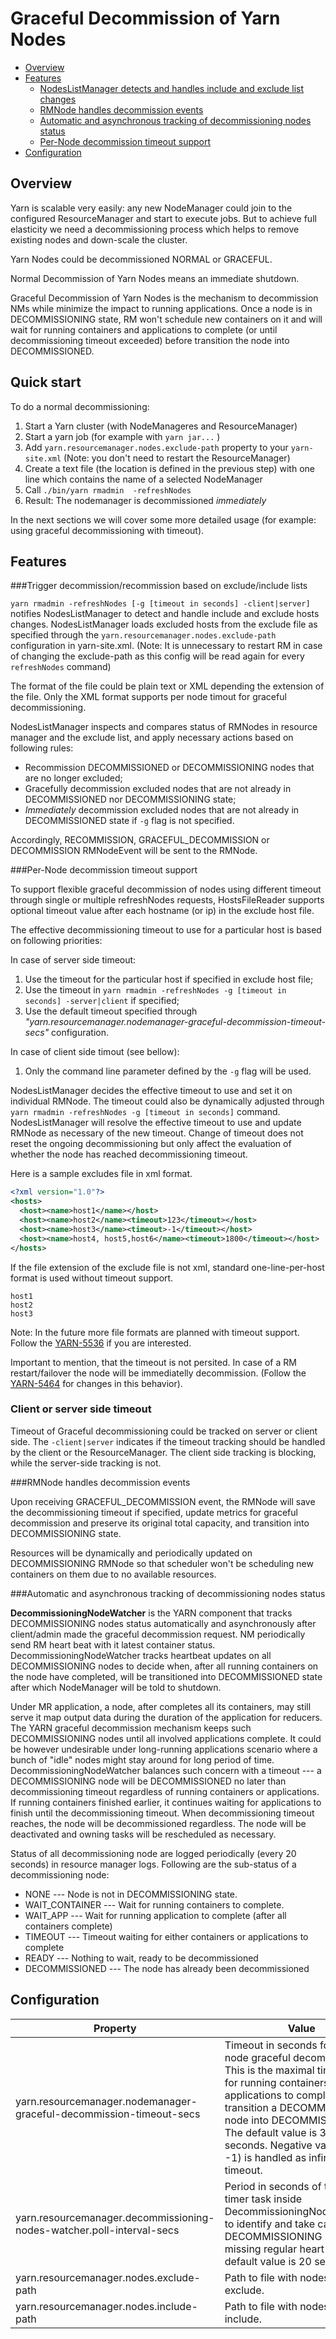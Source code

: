 <!---
  Licensed under the Apache License, Version 2.0 (the "License");
  you may not use this file except in compliance with the License.
  You may obtain a copy of the License at

   http://www.apache.org/licenses/LICENSE-2.0

  Unless required by applicable law or agreed to in writing, software
  distributed under the License is distributed on an "AS IS" BASIS,
  WITHOUT WARRANTIES OR CONDITIONS OF ANY KIND, either express or implied.
  See the License for the specific language governing permissions and
  limitations under the License. See accompanying LICENSE file.
-->


Graceful Decommission of Yarn Nodes
===============

* [Overview](#overview)
* [Features](#features)
  * [NodesListManager detects and handles include and exclude list changes](#nodeslistmanager-detects-and-handles-include-and-exclude-list-changes)
  * [RMNode handles decommission events](#rmnode-handles-decommission-events)
  * [Automatic and asynchronous tracking of decommissioning nodes status](#automatic-and-asynchronous-tracking-of-decommissioning-nodes-status)
  * [Per-Node decommission timeout support](#per-node-decommission-timeout-support)
* [Configuration](#configuration)



Overview
--------

Yarn is scalable very easily: any new NodeManager could join to the configured ResourceManager and start to execute jobs. But to achieve full elasticity we need a decommissioning process which helps to remove existing nodes and down-scale the cluster.

Yarn Nodes could be decommissioned NORMAL or GRACEFUL.

Normal Decommission of Yarn Nodes means an immediate shutdown.

Graceful Decommission of Yarn Nodes is the mechanism to decommission NMs while minimize the impact to running applications. Once a node is in DECOMMISSIONING state, RM won't schedule new containers on it and will wait for running containers and applications to complete (or until decommissioning timeout exceeded) before transition the node into DECOMMISSIONED.

## Quick start

To do a normal decommissioning:

1. Start a Yarn cluster (with NodeManageres and ResourceManager)
2. Start a yarn job (for example with `yarn jar...` )
3. Add `yarn.resourcemanager.nodes.exclude-path` property to your `yarn-site.xml` (Note: you don't need to restart the ResourceManager)
4. Create a text file (the location is defined in the previous step) with one line which contains the name of a selected NodeManager 
5. Call `./bin/yarn rmadmin  -refreshNodes`
6. Result: The nodemanager is decommissioned *immediately*

In the next sections we will cover some more detailed usage (for example: using graceful decommissioning with timeout).

Features
--------

###Trigger decommission/recommission based on exclude/include lists

`yarn rmadmin -refreshNodes [-g [timeout in seconds] -client|server]` notifies NodesListManager to detect and handle include and exclude hosts changes. NodesListManager loads excluded hosts from the exclude file as specified through the `yarn.resourcemanager.nodes.exclude-path` configuration in yarn-site.xml. (Note:  It is unnecessary to restart RM in case of changing the exclude-path 
as this config will be read again for every `refreshNodes` command)

The format of the file could be plain text or XML depending the extension of the file. Only the XML format supports per node timout for graceful decommissioning.

NodesListManager inspects and compares status of RMNodes in resource manager and the exclude list, and apply necessary actions based on following rules:

* Recommission DECOMMISSIONED or DECOMMISSIONING nodes that are no longer excluded;
* Gracefully decommission excluded nodes that are not already in DECOMMISSIONED nor
  DECOMMISSIONING state;
* _Immediately_ decommission excluded nodes that are not already in DECOMMISSIONED state if `-g` flag is not specified.

Accordingly, RECOMMISSION, GRACEFUL_DECOMMISSION or DECOMMISSION RMNodeEvent will be sent to the RMNode.

###Per-Node decommission timeout support

To support flexible graceful decommission of nodes using different timeout through
single or multiple refreshNodes requests, HostsFileReader supports optional timeout value
after each hostname (or ip) in the exclude host file. 

The effective decommissioning timeout to use for a particular host is based on following priorities:

In case of server side timeout:

1. Use the timeout for the particular host if specified in exclude host file;
2. Use the timeout in `yarn rmadmin -refreshNodes -g [timeout in seconds] -server|client` if specified;
3. Use the default timeout specified through *"yarn.resourcemanager.nodemanager-graceful-decommission-timeout-secs"* configuration.

In case of client side timout (see bellow):

1. Only the command line parameter defined by the `-g` flag will be used. 

NodesListManager decides the effective timeout to use and set it on individual RMNode.
The timeout could also be dynamically adjusted through `yarn rmadmin -refreshNodes -g [timeout in seconds]` command. NodesListManager will resolve the effective timeout to use and update RMNode as necessary of the new timeout. Change of timeout does not reset the ongoing decommissioning but only affect the evaluation of whether the node has reached decommissioning timeout.

Here is a sample excludes file in xml format.

```xml
<?xml version="1.0"?>
<hosts>
  <host><name>host1</name></host>
  <host><name>host2</name><timeout>123</timeout></host>
  <host><name>host3</name><timeout>-1</timeout></host>
  <host><name>host4, host5,host6</name><timeout>1800</timeout></host>
</hosts>
```

If the file extension of the exclude file is not xml, standard one-line-per-host format is used without timeout support.

```
host1
host2
host3
```

Note: In the future more file formats are planned with timeout support. Follow the [YARN-5536](https://issues.apache.org/jira/browse/YARN-5536) if you are interested. 

Important to mention, that the timeout is not persited. In case of a RM restart/failover the node will be immediatelly decommission. (Follow the [YARN-5464](https://issues.apache.org/jira/browse/YARN-5464) for changes in this behavior).

### Client or server side timeout

Timeout of Graceful decommissioning could be tracked on server or client side. The `-client|server` indicates if the timeout tracking should be handled by the client or the ResourceManager. The client side tracking is blocking, while the server-side tracking is not.

###RMNode handles decommission events

Upon receiving GRACEFUL_DECOMMISSION event, the RMNode will save the decommissioning timeout if specified, update metrics for graceful decommission and preserve its original total capacity, and transition into DECOMMISSIONING state.

Resources will be dynamically and periodically updated on DECOMMISSIONING RMNode so that scheduler won't be scheduling new containers on them due to no available resources.

###Automatic and asynchronous tracking of decommissioning nodes status

**DecommissioningNodeWatcher** is the YARN component that tracks DECOMMISSIONING nodes
status automatically and asynchronously after client/admin made the graceful decommission
request. NM periodically send RM heart beat with it latest container status.
DecommissioningNodeWatcher tracks heartbeat updates on all DECOMMISSIONING nodes to decide when,
after all running containers on the node have completed, will be transitioned into DECOMMISSIONED state
after which NodeManager will be told to shutdown.

Under MR application, a node, after completes all its containers, may still serve it map output data
during the duration of the application for reducers. The YARN graceful decommission
mechanism keeps such DECOMMISSIONING nodes until all involved applications complete.
It could be however undesirable under long-running applications scenario where a bunch of
"idle" nodes might stay around for long period of time. DecommissioningNodeWatcher
balances such concern with a timeout --- a DECOMMISSIONING node will be DECOMMISSIONED
no later than decommissioning timeout regardless of running containers or applications.
If running containers finished earlier, it continues waiting for applications to finish
until the decommissioning timeout. When decommissioning timeout reaches, the node
will be decommissioned regardless. The node will be deactivated and owning tasks will
be rescheduled as necessary.

Status of all decommissioning node are logged periodically (every 20 seconds) in resource manager logs.
Following are the sub-status of a decommissioning node:

* NONE --- Node is not in DECOMMISSIONING state.
* WAIT_CONTAINER --- Wait for running containers to complete.
* WAIT_APP --- Wait for running application to complete (after all containers complete)
* TIMEOUT --- Timeout waiting for either containers or applications to complete
* READY --- Nothing to wait, ready to be decommissioned
* DECOMMISSIONED --- The node has already been decommissioned



Configuration
--------

| Property                                 | Value                                    |
| ---------------------------------------- | ---------------------------------------- |
| yarn.resourcemanager.nodemanager-graceful-decommission-timeout-secs | Timeout in seconds for YARN node graceful decommission. This is the maximal time to wait for running containers and applications to complete before transition a DECOMMISSIONING node into DECOMMISSIONED. The default value is 3600 seconds. Negative value (like -1) is handled as infinite timeout. |
| yarn.resourcemanager.decommissioning-nodes-watcher.poll-interval-secs | Period in seconds of the poll timer task inside DecommissioningNodesWatcher to identify and take care of DECOMMISSIONING nodes missing regular heart beat. The default value is 20 seconds. |
| yarn.resourcemanager.nodes.exclude-path  | Path to file with nodes to exclude.      |
| yarn.resourcemanager.nodes.include-path  | Path to file with nodes to include.      |
